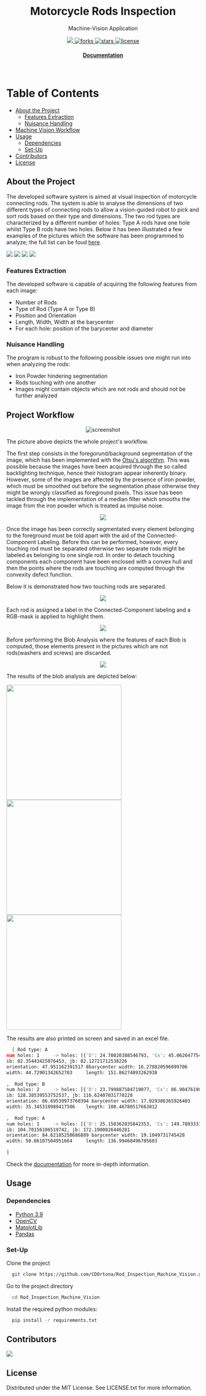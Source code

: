 

<div align="center">
  <h1>Motorcycle Rods Inspection</h1>
  
  <p>
    Machine-Vision Application
  </p>

  
<!-- Badges -->
<p>
  <a href="https://github.com/CDOrtona/Rod_Inspection_Machine_Vision/graphs/contributors">
    <img src="https://img.shields.io/github/contributors/Louis3797/awesome-readme-template" />
  </a>
  <a href="https://github.com/CDOrtona/Rod_Inspection_Machine_Vision/network/members">
    <img src="https://img.shields.io/github/forks/CDOrtona/Rod_Inspection_Machine_Vision" alt="forks" />
  </a>
  <a href="https://github.com/CDOrtona/Rod_Inspection_Machine_Vision/stargazers">
    <img src="https://img.shields.io/github/stars/CDOrtona/Rod_Inspection_Machine_Vision" alt="stars" />
  </a>
  <a href="https://github.com/CDOrtona/Rod_Inspection_Machine_Vision/blob/master/LICENSE">
    <img src="https://img.shields.io/github/license/CDOrtona/Rod_Inspection_Machine_Vision" alt="license" />
  </a>
</p>
   
<h4>
    <a href="https://github.com/CDOrtona/Rod_Inspection_Machine_Vision/blob/master/project_files/Report.pdf">Documentation</a>
</div>

<br />

<!-- Table of Contents -->
# Table of Contents

- [About the Project](#about-the-project)
  * [Features Extraction](#features-extraction)
  * [Nuisance Handling](#nuisance-handling)
- [Machine Vision Workflow](#project-workflow)
- [Usage](#usage)
  * [Dependencies](#dependencies)
  * [Set-Up](#set-up)
- [Contributors](#contributors)
- [License](#license)
  

<!-- About the Project -->
## About the Project


The developed software system is aimed at visual inspection of motorcycle 
connecting rods. The system is able to analyse the dimensions of two different types
of connecting rods to allow a vision-guided robot to pick and sort rods based on their type and 
dimensions. The two rod types are characterized by a different number of holes: Type A rods have 
one hole whilst Type B rods have two holes.
Below it has been illustrated a few examples of the pictures which the software has been programmed to analyze;
the full list can be foud [here](https://github.com/CDOrtona/Rod_Inspection_Machine_Vision/tree/master/images).

<p float="left">
  <img src="https://github.com/CDOrtona/Rod_Inspection_Machine_Vision/blob/master/images/TESI12.BMP" width="" />
  <img src="https://github.com/CDOrtona/Rod_Inspection_Machine_Vision/blob/master/images/TESI50.BMP" width="" /> 
  <img src="https://github.com/CDOrtona/Rod_Inspection_Machine_Vision/blob/master/images/TESI92.BMP" />
  <img src="https://github.com/CDOrtona/Rod_Inspection_Machine_Vision/blob/master/images/TESI49.BMP" />
</p>

<!-- First Task -->
### Features Extraction
The developed software is capable of acquiring the following features from each image:
- Number of Rods
- Type of Rod (Type A or Type B)
- Position and Orientation
- Length, Width, Width at the barycenter
- For each hole: position of the barycenter and diameter

<!-- Second Task -->
### Nuisance Handling 
The program is robust to the following possible issues one might run into when analyzing the rods:
- Iron Powder hindering segmentation
- Rods touching with one another
- Images might contain objects which are not rods and should not be further analyzed



<!-- Workflow -->
## Project Workflow

<div align="center"> 
  <img src="https://github.com/CDOrtona/Rod_Inspection_Machine_Vision/blob/master/project_files/task2wf.png" alt="screenshot" />
</div>

The picture above depicts the whole project's workflow.

The first step consists in the foregorund/background segmentation of the image, which has been implemented with the [Otsu's algorithm](https://en.wikipedia.org/wiki/Otsu%27s_method).
This was possible because the images have been acquired through the so called backlighting technique, hence their histogram appear inherently binary.
However, some of the images are affected by the presence of iron powder, which must be smoothed out before the segmentation phase otherwise they might be wrongly
classified as foreground pixels. This issue has been tackled through the implementation of a median filter which smooths the image from the iron powder which is treated as
impulse noise.

<div align="center"> 
  <img src="https://github.com/CDOrtona/Rod_Inspection_Machine_Vision/blob/master/project_files/task2iron.png"/>
</div>

Once the image has been correctly segmentated every element belonging to the foreground must be told apart with the aid of the Connected-Component Labeling.
Before this can be performed, however, every touching rod must be separated otherwise two separate rods might be labeled as belonging to one single rod.
In order to detach touching components each component have been enclosed with a convex hull and then the points where the rods are touching are 
computed through the convexity defect function. 

Below it is demonstrated how two touching rods are separated.

<div align="center"> 
  <img src="https://github.com/CDOrtona/Rod_Inspection_Machine_Vision/blob/master/project_files/detatch.png"/>
</div>

Each rod is assigned a label in the Connected-Component labeling and a RGB-mask is applied to highlight them.

<div align="center"> 
  <img src="https://github.com/CDOrtona/Rod_Inspection_Machine_Vision/blob/master/project_files/mask_rgb.png"/>
</div>

Before performing the Blob Analysis where the features of each Blob is computed, those elements present in the pictures which are not rods(washers and screws) are discarded.

<div align="center"> 
  <img src="https://github.com/CDOrtona/Rod_Inspection_Machine_Vision/blob/master/project_files/distractor.png"/>
</div>

The results of the blob analysis are depicted below:

<p float="left">
  <img src="https://github.com/CDOrtona/Rod_Inspection_Machine_Vision/blob/master/project_files/Figure_1.png" width="300" />
  <img src="https://github.com/CDOrtona/Rod_Inspection_Machine_Vision/blob/master/project_files/Figure_2.png" width="300" /> 
  <img src="https://github.com/CDOrtona/Rod_Inspection_Machine_Vision/blob/master/project_files/Figure_3.png" width="300"/>
</p>



The results are also printed on screen and saved in an excel file.


```bash
  [ Rod type: A 
num holes: 1 	 -> holes: [{'D': 24.70020388546793, 'Cx': 45.06264775413712, 'Cy': 115.52009456264776}] 
ib: 82.35443425076453, jb: 82.12721712538226 
orientation: 47.951162391517 8barycenter width: 16.278820596099706 
width: 44.72901342652703 	 length: 151.86274093262938 
 
,  Rod type: B 
num holes: 2 	 -> holes: [{'D': 23.799887584719077, 'Cx': 86.9047619047619, 'Cy': 119.10273368606701}, {'D': 26.68729810895878, 'Cx': 163.10987529491067, 'Cy': 114.71149309066396}] 
ib: 128.38539553752537, jb: 116.62407031778228 
orientation: 86.69539973760394 barycenter width: 17.029386365926403 
width: 35.345310989417506 	 length: 100.46780517663012 
 
,  Rod type: A 
num holes: 1 	 -> holes: [{'D': 25.150362035842353, 'Cx': 149.78933333333333, 'Cy': 167.61904761904762}] 
ib: 104.70156106519742, jb: 172.1900826446281 
orientation: 84.62185250686889 barycenter width: 19.1049731745428 
width: 50.06107504951664 	 length: 136.99468496705683 
 
]
```

Check the [documentation](https://github.com/CDOrtona/Rod_Inspection_Machine_Vision/blob/master/project_files/Report.pdf) for more in-depth information.






<!-- Usage -->
## Usage

### Dependencies

- [Python 3.9](https://www.python.org/downloads/)
- [OpenCV](https://docs.opencv.org/4.x/index.html)
- [MatplotLib](https://matplotlib.org/)
- [Pandas]()


### Set-Up

Clone the project

```bash
  git clone https://github.com/CDOrtona/Rod_Inspection_Machine_Vision.git
```

Go to the project directory

```bash
  cd Rod_Inspection_Machine_Vision
```

Install the required python modules:

```bash
  pip install -r requirements.txt
```

<!-- Contributors -->
## Contributors

<a href="https://github.com/CDOrtona/Rod_Inspection_Machine_Vision/graphs/contributors">
  <img src="https://contrib.rocks/image?repo=CDOrtona/Rod_Inspection_Machine_Vision" />
</a>

<!-- License -->
## License

Distributed under the MIT License. See LICENSE.txt for more information.
